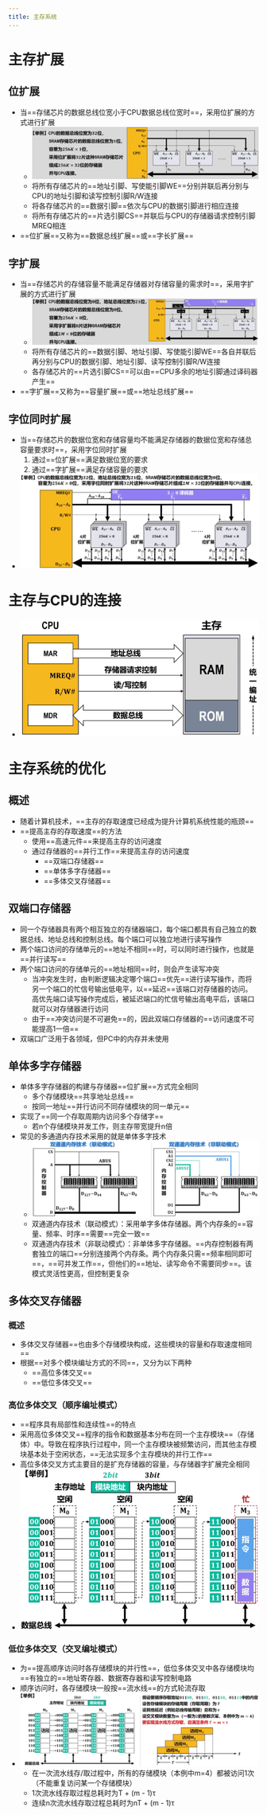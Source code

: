 ```yaml
---
title: 主存系统
---
```




# 主存扩展

## 位扩展

- 当==存储芯片的数据总线位宽小于CPU数据总线位宽时==，采用位扩展的方式进行扩展
  - ![image-20250328150622679](./resource/image-20250328150622679.png)
  - 将所有存储芯片的==地址引脚、写使能引脚WE==分别并联后再分别与CPU的地址引脚和读写控制引脚R/W连接
  - 将各存储芯片的==数据引脚==依次与CPU的数据引脚进行相应连接
  - 将所有存储芯片的==片选引脚CS==并联后与CPU的存储器请求控制引脚MREQ相连
- ==位扩展==又称为==数据总线扩展==或==字长扩展==

## 字扩展

- 当==存储芯片的存储容量不能满足存储器对存储容量的需求时==，采用字扩展的方式进行扩展
  - ![image-20250328151542329](./resource/image-20250328151542329.png)
  - 将所有存储芯片的==数据引脚、地址引脚、写使能引脚WE==各自并联后再分别与CPU的数据引脚、地址引脚、读写控制引脚R/W连接
  - 各存储芯片的==片选引脚CS==可以由==CPU多余的地址引脚通过译码器产生==
- ==字扩展==又称为==容量扩展==或==地址总线扩展==

## 字位同时扩展

- 当==存储芯片的数据位宽和存储容量均不能满足存储器的数据位宽和存储总容量要求时==，采用字位同时扩展
  1. 通过==位扩展==满足数据位宽的要求
  2. 通过==字扩展==满足存储容量的要求
- ![image-20250328152153819](./resource/image-20250328152153819.png)

# 主存与CPU的连接

- ![image-20250328152957705](./resource/image-20250328152957705.png)

# 主存系统的优化

## 概述

- 随着计算机技术，==主存的存取速度已经成为提升计算机系统性能的瓶颈==
- ==提高主存的存取速度==的方法
  - 使用==高速元件==来提高主存的访问速度
  - 通过存储器的==并行工作==来提高主存的访问速度
    - ==双端口存储器==
    - ==单体多字存储器==
    - ==多体交叉存储器==

## 双端口存储器

- 同一个存储器具有两个相互独立的存储器端口，每个端口都具有自己独立的数据总线、地址总线和控制总线。每个端口可以独立地进行读写操作
- 两个端口访问的存储单元的==地址不相同==时，可以同时进行操作，也就是==并行读写==
- 两个端口访问的存储单元的==地址相同==时，则会产生读写冲突
  - 当冲突发生时，由判断逻辑决定哪个端口==优先==进行读写操作，而将另一个端口的忙信号输出低电平，以==延迟==该端口对存储器的访问。高优先端口读写操作完成后，被延迟端口的忙信号输出高电平后，该端口就可以对存储器进行访问
  - 由于==冲突访问是不可避免==的，因此双端口存储器的==访问速度不可能提高1一倍==
- 双端口广泛用于各领域，但PC中的内存并未使用

## 单体多字存储器

- 单体多字存储器的构建与存储器==位扩展==方式完全相同
  - 多个存储模块==共享地址总线==
  - 按同一地址==并行访问不同存储模块的同一单元==
- 实现了==同一个存取周期内访问多个存储字==
  - 若n个存储模块并发工作，则主存带宽提升n倍
- 常见的多通道内存技术采用的就是单体多字技术
  - ![image-20250328174959018](./resource/image-20250328174959018.png)
  - 双通道内存技术（联动模式）：采用单字多体存储器。两个内存条的==容量、频率、时序==需要==完全一致==
  - 双通道内存技术（非联动模式）：非单体多字存储器。==内存控制器有两套独立的端口==分别连接两个内存条。两个内存条只需==频率相同即可==，==可并发工作==，但他们的==地址、读写命令不需要同步==。该模式灵活性更高，但控制更复杂

## 多体交叉存储器

### 概述

- 多体交叉存储器==也由多个存储模块构成，这些模块的容量和存取速度相同==
- 根据==对多个模块编址方式的不同==，又分为以下两种
  - ==高位多体交叉==
  - ==低位多体交叉==

### 高位多体交叉（顺序编址模式）

- ==程序具有局部性和连续性==的特点
- 采用高位多体交叉==程序的指令和数据基本分布在同一个主存模块==（存储体）中。导致在程序执行过程中，同一个主存模块被频繁访问，而其他主存模块基本处于空闲状态，==无法实现多个主存模块的并行工作==
- 高位多体交叉方式主要目的是扩充存储器的容量，与存储器字扩展完全相同
- ![image-20250328181450405](./resource/image-20250328181450405.png)

### 低位多体交叉（交叉编址模式）

- 为==提高顺序访问时各存储模块的并行性==，低位多体交叉中各存储模块均==有独立的==地址寄存器、数据寄存器和读写控制电路
- 顺序访问时，各存储模块一般按==流水线==的方式轮流存取
- ![image-20250328184212368](./resource/image-20250328184212368.png)
  - 在一次流水线存/取过程中，所有的存储模块（本例中m=4）都被访问1次（不能重复访问某一个存储模块）
  - 1次流水线存取过程总耗时为T + (m - 1)τ
  - 连续n次流水线存取过程总耗时为nT + (m - 1)τ

